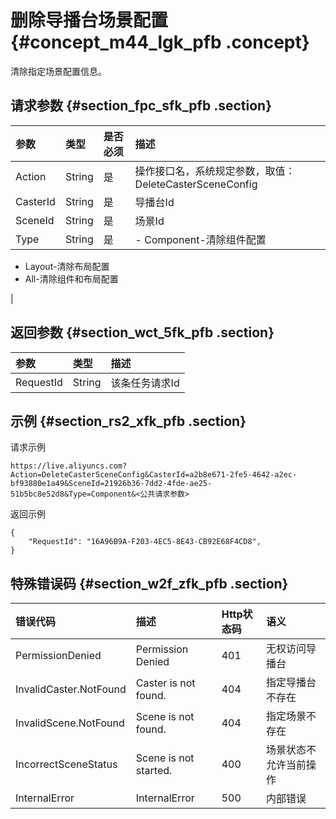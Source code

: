 # 删除导播台场景配置 {#concept_m44_lgk_pfb .concept}

清除指定场景配置信息。

## 请求参数 {#section_fpc_sfk_pfb .section}

|参数|类型|是否必须|描述|
|:-|:-|:---|:-|
|Action|String|是|操作接口名，系统规定参数，取值：DeleteCasterSceneConfig|
|CasterId|String|是|导播台Id|
|SceneId|String|是|场景Id|
|Type|String|是| -   Component-清除组件配置
-   Layout-清除布局配置
-   All-清除组件和布局配置

 |

## 返回参数 {#section_wct_5fk_pfb .section}

|参数|类型|描述|
|:-|:-|:-|
|RequestId|String|该条任务请求Id|

## 示例 {#section_rs2_xfk_pfb .section}

请求示例

```
https://live.aliyuncs.com?Action=DeleteCasterSceneConfig&CasterId=a2b8e671-2fe5-4642-a2ec-bf93880e1a49&SceneId=21926b36-7dd2-4fde-ae25-51b5bc8e52d8&Type=Component&<公共请求参数>
```

返回示例

```
{
    "RequestId": "16A96B9A-F203-4EC5-8E43-CB92E68F4CD8",
}
```

## 特殊错误码 {#section_w2f_zfk_pfb .section}

|错误代码|描述|Http状态码|语义|
|:---|:-|:------|:-|
|PermissionDenied|Permission Denied|401|无权访问导播台|
|InvalidCaster.NotFound|Caster is not found.|404|指定导播台不存在|
|InvalidScene.NotFound|Scene is not found.|404|指定场景不存在|
|IncorrectSceneStatus|Scene is not started.|400|场景状态不允许当前操作|
|InternalError|InternalError|500|内部错误|

